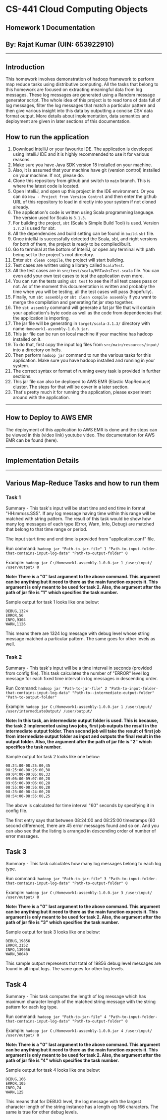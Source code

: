 # CS-441 Cloud Computing Objects
## Homework 1 Documentation
## By: Rajat Kumar (UIN: 653922910)

---

## Introduction
This homework involves demonstration of hadoop framework to perform map reduce tasks using distributive computing. 
All the tasks that belong to this homework are focused on extracting meaningful data from log messages. These log messages 
are generated using a Random message generator script. The whole idea of this project is to read tons of data full of log messages, 
filter the log messages that match a particular pattern and then give various insight into this data by outputting a concise CSV data format output.
More details about implementation, data semantics and deployment are given in later sections of this documentation.

## How to run the application
1. Download IntelliJ or your favourite IDE. The application is developed using IntelliJ IDE and it is highly recommended to use it for various reasons.
2. Make sure you have Java SDK version 18 installed on your machine. 
3. Also, it is assumed that your machine have git (version control) installed on your machine. If not, please do.
4. Clone this repository from github and switch to `main` branch. This is where the latest code is located.
5. Open IntelliJ, and open up this project in the IDE environment. Or you can do `New - Project from Version Control` and then enter the github URL of this repository to load in directly into your system if not cloned already.
6. The application's code is written using Scala programming language. The version used for Scala is `3.1.3`.
7. For building the project, `sbt` (Scala's Simple Build Tool) is used. Version `1.7.2` is used for sbt.
8. All the dependencies and build setting can be found in `build.sbt` file.
9. Once intelliJ is successfully detected the Scala, sbt, and right versions for both of them, the project is ready to be compiled/built.
10. Go to terminal at the bottom of IntelliJ, or open any terminal with path being set to the project's root directory.
11. Enter `sbt clean compile`, the project will start building.
12. Test cases are written using a library called `ScalaTest`.
13. All the test cases are in `src/test/scala/MRTasksTest.scala` file. You can even add your own test cases to test the application even more.
14. You can run the tests using `sbt test` to see the if all test cases pass or not. As of the moment this documentation is written and probably the time when you will be testing, all the test cases will pass (hopefully).
15. Finally, run `sbt assembly` or `sbt clean compile assembly` if you want to merge the compilation and generating fat jar step together.
16. The `sbt assembly` command will generate a fat jar file that will contain your application's byte code as well as the code from dependencies that the application is importing.
17. The jar file will be generating in `target/scala-3.1.3/` directory with name `Homework1-assembly-1.0.0.jar`.
18. This jar file can be run on local machine if your machine has hadoop installed on it. 
19. To do that, first copy the input log files from `src/main/resources/input/` into a directory on hdfs.
20. Then perform `hadoop jar` command to run the various tasks for this application. Make sure you have hadoop installed and running in your system.
21. The correct syntax or format of running every task is provided in further sections.
22. This jar file can also be deployed to AWS EMR (Elastic MapReduce) cluster. The steps for that will be cover in a later section.
23. That's pretty much it for running the application, please experiment around with the application.

---

## How to Deploy to AWS EMR
The deployment of this application to AWS EMR is done and the steps can be viewed in this (video link) youtube video.
The documentation for AWS EMR can be found (here).

---
## Implementation Details


---
## Various Map-Reduce Tasks and how to run them

### Task 1
Summary - This task's input will be start time and end time in format "HH:mm:ss.SSS".
If any log message having time within this range will be matched with string pattern.
The result of this task would be show how many log messages of each type (Error, Warn, Info, Debug) are matched that belong to that time range or period.

The input start time and end time is provided from "application.conf" file.

Run command: `hadoop jar "Path-to-jar-file" 1 "Path-to-input-folder-that-contains-input-log-data" "Path-to-output-folder" 0`

Example: `hadoop jar C:/Homework1-assembly-1.0.0.jar 1 /user/input/ /user/output/ 0`

**Note: There is a "0" last argument to the above command. This argument can be anything but it need to there as the main function expects it.
This argument is only meant to be used for task 2. 
Also, the argument after the path of jar file is "1" which specifies the task number.**

Sample output for task 1 looks like one below:

```
DEBUG,1324
ERROR,56
INFO,9304
WARN,1126
```

This means there are 1324 log message with debug level whose string message matched a particular pattern. 
The same goes for other levels as well.

### Task 2
Summary - This task's input will be a time interval in seconds (provided from config file). 
This task calculates the number of "ERROR" level log message for each fixed time interval in log messages in descending order.

Run Command: `hadoop jar "Path-to-jar-file" 2 "Path-to-input-folder-that-contains-input-log-data" "Path-to--intermediate-output-folder" "Path-to-output-folder"`

Example: `hadoop jar C:/Homework1-assembly-1.0.0.jar 1 /user/input/ /user/intermediateOutput/ /user/output/`

**Note: In this task, an intermediate output folder is used. This is because, the task 2 implemented using two jobs, first job
outputs the result in the intermediate output folder.
Then second job will take the result of first job from intermediate output folder as input and outputs the final result in the output folder.
Also, the argument after the path of jar file is "2" which specifies the task number.**

Sample output for task 2 looks like one below:

```
08:24:00-08:25:00,45
08:25:00-08:26:00,38
09:04:00-09:05:00,33
09:06:00-09:07:00,28
09:05:00-09:06:00,28
08:55:00-08:56:00,28
08:23:00-08:24:00,28
08:54:00-08:55:00,25
```

The above is calculated for time interval "60" seconds by specifying it in config file.

The first entry says that between 08:24:00 and 08:25:00 timestamps (60 second difference), there are 45 error messages found and so on.
And you can also see that the listing is arranged in descending order of number of error messages.

## Task 3
Summary - This task calculates how many log messages belong to each log type.

Run command: `hadoop jar "Path-to-jar-file" 3 "Path-to-input-folder-that-contains-input-log-data" "Path-to-output-folder" 0`

Example: `hadoop jar C:/Homework1-assembly-1.0.0.jar 3 /user/input/ /user/output/ 0`

**Note: There is a "0" last argument to the above command. This argument can be anything but it need to there as the main function expects it.
This argument is only meant to be used for task 2.
Also, the argument after the path of jar file is "3" which specifies the task number.**

Sample output for task 3 looks like one below:

```
DEBUG,19856
ERROR,2152
INFO,139956
WARN,38048
```
This sample output represents that total of 19856 debug level messages are found in all input logs. The same goes for other log levels.

## Task 4
Summary - This task computes the length of log message which has maximum character length of the matched string message with the string pattern for each log type.

Run command: `hadoop jar "Path-to-jar-file" 4 "Path-to-input-folder-that-contains-input-log-data" "Path-to-output-folder" 0`

Example: `hadoop jar C:/Homework1-assembly-1.0.0.jar 4 /user/input/ /user/output/ 0`

**Note: There is a "0" last argument to the above command. This argument can be anything but it need to there as the main function expects it.
This argument is only meant to be used for task 2.
Also, the argument after the path of jar file is "4" which specifies the task number.**

Sample output for task 4 looks like one below:

```
DEBUG,166
ERROR,105
INFO,74
WARN,125
```

This means that for DEBUG level, the log message with the largest character length of the string instance has a length og 166 characters.
The same is true for other debug levels.